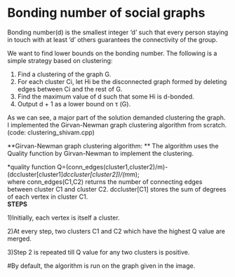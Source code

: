 # Bonding number of social graphs

Bonding number(d) is the smallest integer ‘d’ such that every person staying in touch with at least ‘d’ others guarantees the connectivity of the group.

We want to find lower bounds on the bonding number. The following is a simple strategy based on clustering:
1. Find a clustering of the graph G.
2. For each cluster Ci, let Hi be the disconnected graph formed by deleting edges between Ci and the rest of G.
3. Find the maximum value of d such that some Hi is d-bonded.
4. Output d + 1 as a lower bound on τ (G).

As we can see, a major part of the solution demanded clustering the graph. 
I implemented the Girvan-Newman graph clustering algorithm from scratch. (code: clustering_shivam.cpp) 

**Girvan-Newman graph clustering algorithm: **
The algorithm uses the Quality function by Girvan-Newman to implement the clustering.      

*quality function Q=(conn_edges(cluster1,cluster2)/m)-(dccluster[cluster1]*dccluster[cluster2])/(m*m);                  
where conn_edges(C1,C2) returns the number of connecting edges between cluster C1 and cluster C2. 
      dccluster[C1] stores the sum of degrees of each vertex in cluster C1.                  
**STEPS**

1)Initially, each vertex is itself a cluster.

2)At every step, two clusters C1 and C2 which have the highest Q value are merged.

3)Step 2 is repeated till Q value for any two clusters is positive.

#By default, the algorithm is run on the graph given in the image. 
